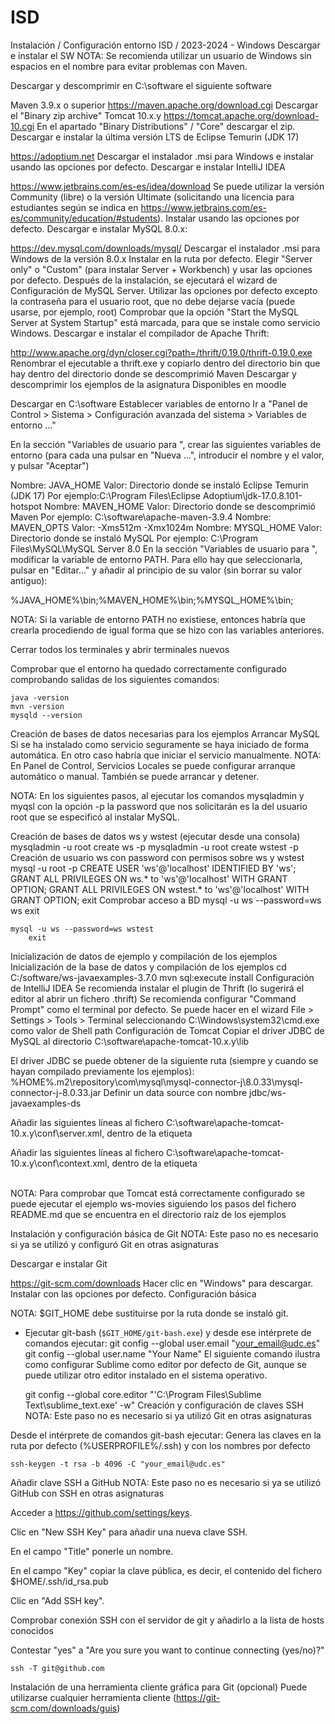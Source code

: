 # ISD
Instalación / Configuración entorno ISD / 2023-2024 - Windows
Descargar e instalar el SW
NOTA: Se recomienda utilizar un usuario de Windows sin espacios en el nombre para evitar problemas con Maven.

Descargar y descomprimir en C:\software el siguiente software

Maven 3.9.x o superior
https://maven.apache.org/download.cgi
Descargar el "Binary zip archive"
Tomcat 10.x.y
https://tomcat.apache.org/download-10.cgi
En el apartado "Binary Distributions" / "Core" descargar el zip.
Descargar e instalar la última versión LTS de Eclipse Temurin (JDK 17)

https://adoptium.net
Descargar el instalador .msi para Windows e instalar usando las opciones por defecto.
Descargar e instalar IntelliJ IDEA

https://www.jetbrains.com/es-es/idea/download
Se puede utilizar la versión Community (libre) o la versión Ultimate (solicitando una licencia para estudiantes según se indica en https://www.jetbrains.com/es-es/community/education/#students).
Instalar usando las opciones por defecto.
Descargar e instalar MySQL 8.0.x:

https://dev.mysql.com/downloads/mysql/
Descargar el instalador .msi para Windows de la versión 8.0.x
Instalar en la ruta por defecto.
Elegir "Server only" o "Custom" (para instalar Server + Workbench) y usar las opciones por defecto.
Después de la instalación, se ejecutará el wizard de Configuración de MySQL Server.
Utilizar las opciones por defecto excepto la contraseña para el usuario root, que no debe dejarse vacía (puede usarse, por ejemplo, root)
Comprobar que la opción "Start the MySQL Server at System Startup" está marcada, para que se instale como servicio Windows.
Descargar e instalar el compilador de Apache Thrift:

http://www.apache.org/dyn/closer.cgi?path=/thrift/0.19.0/thrift-0.19.0.exe
Renombrar el ejecutable a thrift.exe y copiarlo dentro del directorio bin que hay dentro del directorio donde se descomprimió Maven
Descargar y descomprimir los ejemplos de la asignatura
Disponibles en moodle

Descargar en C:\software
Establecer variables de entorno
Ir a "Panel de Control > Sistema > Configuración avanzada del sistema > Variables de entorno ..."

En la sección "Variables de usuario para <user>", crear las siguientes variables de entorno (para cada una pulsar en "Nueva ...", introducir el nombre y el valor, y pulsar "Aceptar")

Nombre: JAVA_HOME
Valor: Directorio donde se instaló Eclipse Temurin (JDK 17)
Por ejemplo:C:\Program Files\Eclipse Adoptium\jdk-17.0.8.101-hotspot
Nombre: MAVEN_HOME
Valor: Directorio donde se descomprimió Maven
Por ejemplo: C:\software\apache-maven-3.9.4
Nombre: MAVEN_OPTS
Valor: -Xms512m -Xmx1024m
Nombre: MYSQL_HOME
Valor: Directorio donde se instaló MySQL
Por ejemplo: C:\Program Files\MySQL\MySQL Server 8.0
En la sección "Variables de usuario para <user>", modificar la variable de entorno PATH. Para ello hay que seleccionarla, pulsar en "Editar..." y añadir al principio de su valor (sin borrar su valor antiguo):

%JAVA_HOME%\bin;%MAVEN_HOME%\bin;%MYSQL_HOME%\bin;

NOTA: Si la variable de entorno PATH no existiese, entonces habría que crearla procediendo de igual forma que se hizo con las variables anteriores.

Cerrar todos los terminales y abrir terminales nuevos

Comprobar que el entorno ha quedado correctamente configurado comprobando salidas de los siguientes comandos:

	java -version
	mvn -version
	mysqld --version
Creación de bases de datos necesarias para los ejemplos
Arrancar MySQL
Si se ha instalado como servicio seguramente se haya iniciado de forma automática. En otro caso habría que iniciar el servicio manualmente.
NOTA: En Panel de Control, Servicios Locales se puede configurar arranque automático o manual. También se puede arrancar y detener.

NOTA: En los siguientes pasos, al ejecutar los comandos mysqladmin y myqsl con la opción -p la password que nos solicitarán es la del usuario root que se especificó al instalar MySQL.

Creación de bases de datos ws y wstest (ejecutar desde una consola)
    mysqladmin -u root create ws -p
    mysqladmin -u root create wstest -p
Creación de usuario ws con password con permisos sobre ws y wstest
    mysql -u root -p
        CREATE USER 'ws'@'localhost' IDENTIFIED BY 'ws';
        GRANT ALL PRIVILEGES ON ws.* to 'ws'@'localhost' WITH GRANT OPTION;
        GRANT ALL PRIVILEGES ON wstest.* to 'ws'@'localhost' WITH GRANT OPTION;
        exit
Comprobar acceso a BD
    mysql -u ws --password=ws ws
        exit

    mysql -u ws --password=ws wstest
        exit
Inicialización de datos de ejemplo y compilación de los ejemplos
Inicialización de la base de datos y compilación de los ejemplos
    cd C:/software/ws-javaexamples-3.7.0
    mvn sql:execute install
Configuración de IntelliJ IDEA
Se recomienda instalar el plugin de Thrift (lo sugerirá el editor al abrir un fichero .thrift)
Se recomienda configurar "Command Prompt" como el terminal por defecto. Se puede hacer en el wizard File > Settings > Tools > Terminal seleccionando C:\Windows\system32\cmd.exe como valor de Shell path
Configuración de Tomcat
Copiar el driver JDBC de MySQL al directorio C:\software\apache-tomcat-10.x.y\lib

El driver JDBC se puede obtener de la siguiente ruta (siempre y cuando se hayan compilado previamente los ejemplos): %HOME%\.m2\repository\com\mysql\mysql-connector-j\8.0.33\mysql-connector-j-8.0.33.jar
Definir un data source con nombre jdbc/ws-javaexamples-ds

Añadir las siguientes líneas al fichero C:\software\apache-tomcat-10.x.y\conf\server.xml, dentro de la etiqueta <GlobalNamingResources>

<!-- MySQL -->
<Resource name="jdbc/ws-javaexamples-ds"
          auth="Container"
          type="javax.sql.DataSource"
          driverClassName="com.mysql.jdbc.Driver"
          url= "jdbc:mysql://localhost/ws?useSSL=false&amp;allowPublicKeyRetrieval=true&amp;serverTimezone=Europe/Madrid"
          username="ws"
          password="ws"
          maxActive="4"
          maxIdle="2"
          maxWait="10000"
          removeAbandoned="true"
          removeAbandonedTimeout="60"
          logAbandoned="true"
          validationQuery="SELECT 1"/>
Añadir las siguientes líneas al fichero C:\software\apache-tomcat-10.x.y\conf\context.xml, dentro de la etiqueta <Context>

<ResourceLink name="jdbc/ws-javaexamples-ds" global="jdbc/ws-javaexamples-ds"
          type="javax.sql.DataSource"/>      
NOTA: Para comprobar que Tomcat está correctamente configurado se puede ejecutar el ejemplo ws-movies siguiendo los pasos del fichero README.md que se encuentra en el directorio raíz de los ejemplos

Instalación y configuración básica de Git
NOTA: Este paso no es necesario si ya se utilizó y configuró Git en otras asignaturas

Descargar e instalar Git

https://git-scm.com/downloads
Hacer clic en "Windows" para descargar.
Instalar con las opciones por defecto.
Configuración básica

NOTA: $GIT_HOME debe sustituirse por la ruta donde se instaló git.

- Ejecutar git-bash (`$GIT_HOME/git-bash.exe`) y desde ese intérprete de comandos ejecutar:
    git config --global user.email "your_email@udc.es"
    git config --global user.name "Your Name"
El siguiente comando ilustra como configurar Sublime como editor por defecto de Git, aunque se puede utilizar otro editor instalado en el sistema operativo.

    git config --global core.editor "'C:\Program Files\Sublime Text\sublime_text.exe' -w"
Creación y configuración de claves SSH
NOTA: Este paso no es necesario si ya utilizó Git en otras asignaturas

Desde el intérprete de comandos git-bash ejecutar:
Genera las claves en la ruta por defecto (%USERPROFILE%/.ssh) y con los nombres por defecto

    ssh-keygen -t rsa -b 4096 -C "your_email@udc.es"
Añadir clave SSH a GitHub
NOTA: Este paso no es necesario si ya se utilizó GitHub con SSH en otras asignaturas

Acceder a https://github.com/settings/keys.

Clic en "New SSH Key" para añadir una nueva clave SSH.

En el campo "Title" ponerle un nombre.

En el campo "Key" copiar la clave pública, es decir, el contenido del fichero $HOME/.ssh/id_rsa.pub

Clic en "Add SSH key".

Comprobar conexión SSH con el servidor de git y añadirlo a la lista de hosts conocidos

Contestar "yes" a "Are you sure you want to continue connecting (yes/no)?"

    ssh -T git@github.com
Instalación de una herramienta cliente gráfica para Git (opcional)
Puede utilizarse cualquier herramienta cliente (https://git-scm.com/downloads/guis)
